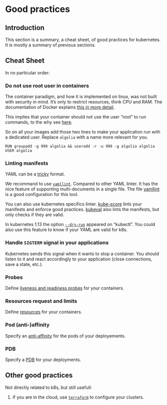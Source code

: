 # Good practices

## Introduction

This section is a summary, a cheat sheet, of good practices for kubernetes. It is mostly a summary of previous sections.

## Cheat Sheet

In no particular order:

### Do not use root user in containers

The container paradigm, and how it is implemented on linux, was not built with security in mind. It’s only to restrict resources, think CPU and RAM. The documentation of Docker explains [this in more detail](https://docs.docker.com/engine/security/security/).

This implies that your container should not use the user “root” to run commands, to the why see [here](https://medium.com/@mccode/processes-in-containers-should-not-run-as-root-2feae3f0df3b).

So on all your images add those two lines to make your application run with a dedicated user. Replace `algolia` with a name more relevant for you.

```docker
RUN groupadd -g 999 algolia && useradd -r -u 999 -g algolia algolia
USER algolia
```

### Linting manifests

YAML can be a [tricky](https://docs.saltstack.com/en/latest/topics/troubleshooting/yaml_idiosyncrasies.html) format.

We recommand to use [`yamllint`](https://github.com/adrienverge/yamllint). Compared to other YAML linter. It has the nice feature of supporting multi-documents in a single file. The file [yamllint](./yamllint) is a good configuration for this tool.

You can also use kubernetes specifics linter. [kube-score](https://github.com/zegl/kube-score) lints your manifests and enforce good practices. [kubeval](https://github.com/instrumenta/kubeval) also lints the manifests, but only checks if they are valid.

In kubernetes 1.13 the option [`--dry-run`](https://kubernetes.io/blog/2019/01/14/apiserver-dry-run-and-kubectl-diff/) appeared on “kubectl”. You could also use this feature to know if your YAML are valid for k8s.

### Handle `SIGTERM` signal in your applications

Kubernetes sends this signal when it wants to stop a container. You should listen to it and react accordingly to your application (close connections, save a state, etc.).

### Probes

Define [liveness and readiness probes](../12-probes) for your containers.

### Resources request and limits

Define [resources](../13-resources) for your containers.

### Pod (anti-)affinity

Specify an [anti-affinity](../14-affinity-anti-affinity) for the pods of your deployements.

### PDB

Specify a [PDB](../15-pdb) for your deployments.

## Other good practices

Not directly related to k8s, but still usefull:

1. If you are in the cloud, use [`terraform`](https://www.terraform.io/) to configure your clusters.
